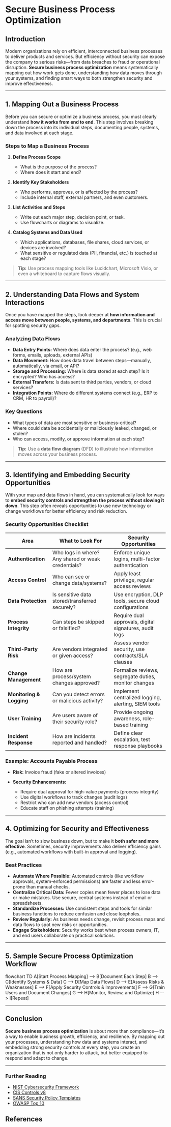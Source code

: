 # Secure Business Process Optimization

## Introduction

Modern organizations rely on efficient, interconnected business processes to deliver products and services. But efficiency without security can expose the company to serious risks—from data breaches to fraud or operational disruption. **Secure business process optimization** means systematically mapping out how work gets done, understanding how data moves through your systems, and finding smart ways to both strengthen security and improve effectiveness.

---

## 1. Mapping Out a Business Process

Before you can secure or optimize a business process, you must clearly understand **how it works from end to end**. This step involves breaking down the process into its individual steps, documenting people, systems, and data involved at each stage.

### Steps to Map a Business Process

1. **Define Process Scope**

   * What is the purpose of the process?
   * Where does it start and end?
2. **Identify Key Stakeholders**

   * Who performs, approves, or is affected by the process?
   * Include internal staff, external partners, and even customers.
3. **List Activities and Steps**

   * Write out each major step, decision point, or task.
   * Use flowcharts or diagrams to visualize.
4. **Catalog Systems and Data Used**

   * Which applications, databases, file shares, cloud services, or devices are involved?
   * What sensitive or regulated data (PII, financial, etc.) is touched at each stage?

> **Tip:** Use process mapping tools like Lucidchart, Microsoft Visio, or even a whiteboard to capture flows visually.

---

## 2. Understanding Data Flows and System Interactions

Once you have mapped the steps, look deeper at **how information and access move between people, systems, and departments**. This is crucial for spotting security gaps.

### Analyzing Data Flows

* **Data Entry Points:**
  Where does data enter the process? (e.g., web forms, emails, uploads, external APIs)
* **Data Movement:**
  How does data travel between steps—manually, automatically, via email, or API?
* **Storage and Processing:**
  Where is data stored at each step? Is it encrypted? Who has access?
* **External Transfers:**
  Is data sent to third parties, vendors, or cloud services?
* **Integration Points:**
  Where do different systems connect (e.g., ERP to CRM, HR to payroll)?

### Key Questions

* What types of data are most sensitive or business-critical?
* Where could data be accidentally or maliciously leaked, changed, or stolen?
* Who can access, modify, or approve information at each step?

> **Tip:** Use a **data flow diagram** (DFD) to illustrate how information moves across your business process.

---

## 3. Identifying and Embedding Security Opportunities

With your map and data flows in hand, you can systematically look for ways to **embed security controls and strengthen the process without slowing it down**. This step often reveals opportunities to use new technology or change workflows for better efficiency and risk reduction.

### Security Opportunities Checklist

| Area                     | What to Look For                                   | Security Opportunities                                 |
| ------------------------ | -------------------------------------------------- | ------------------------------------------------------ |
| **Authentication**       | Who logs in where? Any shared or weak credentials? | Enforce unique logins, multi-factor authentication     |
| **Access Control**       | Who can see or change data/systems?                | Apply least privilege, regular access reviews          |
| **Data Protection**      | Is sensitive data stored/transferred securely?     | Use encryption, DLP tools, secure cloud configurations |
| **Process Integrity**    | Can steps be skipped or falsified?                 | Require dual approvals, digital signatures, audit logs |
| **Third-Party Risk**     | Are vendors integrated or given access?            | Assess vendor security, use contracts/SLA clauses      |
| **Change Management**    | How are process/system changes approved?           | Formalize reviews, segregate duties, monitor changes   |
| **Monitoring & Logging** | Can you detect errors or malicious activity?       | Implement centralized logging, alerting, SIEM tools    |
| **User Training**        | Are users aware of their security role?            | Provide ongoing awareness, role-based training         |
| **Incident Response**    | How are incidents reported and handled?            | Define clear escalation, test response playbooks       |

### Example: Accounts Payable Process

* **Risk:** Invoice fraud (fake or altered invoices)
* **Security Enhancements:**

  * Require dual approval for high-value payments (process integrity)
  * Use digital workflows to track changes (audit logs)
  * Restrict who can add new vendors (access control)
  * Educate staff on phishing attempts (training)

---

## 4. Optimizing for Security and Effectiveness

The goal isn’t to slow business down, but to make it **both safer and more effective**. Sometimes, security improvements also deliver efficiency gains (e.g., automated workflows with built-in approval and logging).

### Best Practices

* **Automate Where Possible:**
  Automated controls (like workflow approvals, system-enforced permissions) are faster and less error-prone than manual checks.
* **Centralize Critical Data:**
  Fewer copies mean fewer places to lose data or make mistakes. Use secure, central systems instead of email or spreadsheets.
* **Standardize Processes:**
  Use consistent steps and tools for similar business functions to reduce confusion and close loopholes.
* **Review Regularly:**
  As business needs change, revisit process maps and data flows to spot new risks or opportunities.
* **Engage Stakeholders:**
  Security works best when process owners, IT, and end users collaborate on practical solutions.

---

## 5. Sample Secure Process Optimization Workflow

flowchart TD
    A[Start Process Mapping] --> B[Document Each Step]
    B --> C[Identify Systems & Data]
    C --> D[Map Data Flows]
    D --> E[Assess Risks & Weaknesses]
    E --> F[Apply Security Controls & Improvements]
    F --> G[Train Users and Document Changes]
    G --> H[Monitor, Review, and Optimize]
    H --> I[Repeat]

---

## Conclusion

**Secure business process optimization** is about more than compliance—it’s a way to enable business growth, efficiency, and resilience. By mapping out your processes, understanding how data and systems interact, and embedding strong security controls at every step, you create an organization that is not only harder to attack, but better equipped to respond and adapt to change.

---

### Further Reading

* [NIST Cybersecurity Framework](https://www.nist.gov/cyberframework)
* [CIS Controls v8](https://www.cisecurity.org/controls/v8)
* [SANS Security Policy Templates](https://www.sans.org/information-security-policy/)
* [OWASP Top 10](https://owasp.org/www-project-top-ten/)

## References
